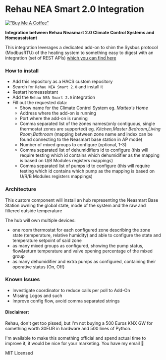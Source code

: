 # Rehau NEA Smart 2.0 Integration
[!["Buy Me A Coffee"](https://www.buymeacoffee.com/assets/img/custom_images/orange_img.png)](https://www.buymeacoffee.com/matteomanzoni)

**Integration between Rehau Neasmart 2.0 Climate Control Systems and Homeassistant**

This integration leverages a dedicated add-on to shim the Sysbus protocol (ModbusRTU) of the heating system to something easy to digest with an integration (set of REST APIs) [which you can find here](https://github.com/MatteoManzoni/RehauNeasmart2.0_Gateway)

### How to install

- Add this repository as a HACS custom repository
- Search for `Rehau NEA Smart 2.0` and install it
- Restart homeassistant
- Add the `Rehau NEA Smart 2.0` integration
- Fill out the requested data:
  - Show name for the Climate Control System eg. *Matteo's Home*
  - Address where the add-on is running
  - Port where the add-on is running
  - Comma separated list of the zones names(only contiguous, single thermostat zones are supported) eg. *Kitchen,Master Bedroom,Living Room,Bathroom* (mapping between zone name and index can be found connecting to the Neasmart base station in AP mode)
  - Number of mixed groups to configure (optional, 1-3)
  - Comma separated list of dehumidifiers id to configure (this will require testing which id contains which dehumidifier as the mapping is based on U/B Modules registers mappings)
  - Comma separated list of pumps id to configure (this will require testing which id contains which pump as the mapping is based on U/R/B Modules registers mappings)

### Architecture

This custom component will install an hub representing the Neasmart Base Station owning the global state, mode of the system and the raw and filtered outside temperature

The hub will own multiple devices:
- one room thermostat for each configured zone describing the zone state (temperature, relative humidity) and able to configure the state and temperature setpoint of said zone
- as many mixed groups as configured, showing the pump status, flow&return temperature and valve opening percentage of the mixed group
- as many dehumidifier and extra pumps as configured, containing their operative status (On, Off)

### Known Issues

- Investigate coordinator to reduce calls per poll to Add-On
- Missing Logos and such
- Improve config flow, avoid comma separated strings

#### Disclaimer: 

Rehau, don't get too pissed, but I'm not buying a 500 Euros KNX GW for something worth 30EUR in hardware and 500 lines of Python.

I'm available to make this something official and spend actual time to improve it, it would be nice for your marketing. You have my email :pray:




MIT Licensed
